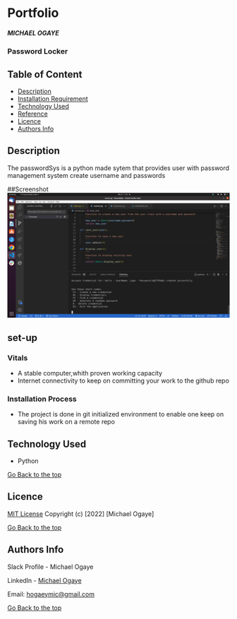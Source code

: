# Portfolio
##### MICHAEL OGAYE
### Password Locker
## Table of Content
+ [Description](#description)
+ [Installation Requirement]( Requisites)
+ [Technology Used](technology-used)
+ [Reference](#reference)
+ [Licence](#licence)
+ [Authors Info](#aut)
## Description
<p>The passwordSys is a python made sytem that provides user with password management system create username and passwords</p>

##Screenshot
![passytem](images/dest.png)

## set-up
### Vitals
* A stable computer,whith proven working capacity
* Internet connectivity to keep on committing your work to the github repo
### Installation Process
* The project is done in git initialized environment to enable one keep on saving his work on a remote repo
## Technology Used
* Python


  
[Go Back to the top](#portfolio)
## Licence
[MIT License](./LICENSE)
Copyright (c) [2022] [Michael Ogaye]

[Go Back to the top](#portfolio)
## Authors Info
Slack Profile - Michael Ogaye

Linkedln - [Michael Ogaye](https://www.linkedin.com/in/ogaye-michael-279342212/)

Email: hogaeymic@gmail.com

[Go Back to the top](#portfolio)